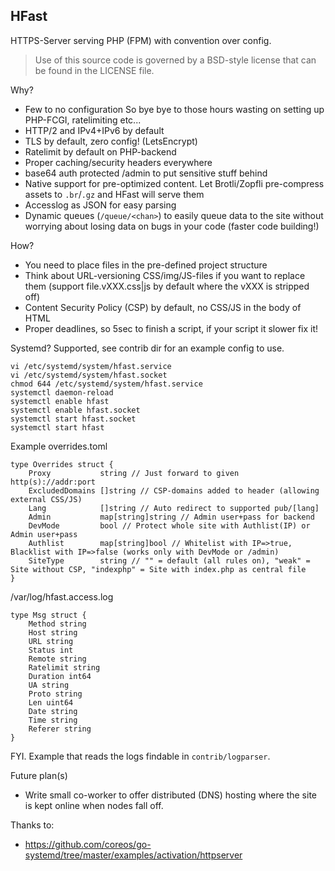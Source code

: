 HFast
-------------
HTTPS-Server serving PHP (FPM) with convention over config.

> Use of this source code is governed by a BSD-style license that can be found in the LICENSE file.

Why?
- Few to no configuration
 So bye bye to those hours wasting on setting
 up PHP-FCGI, ratelimiting etc...
- HTTP/2 and IPv4+IPv6 by default
- TLS by default, zero config! (LetsEncrypt)
- Ratelimit by default on PHP-backend
- Proper caching/security headers everywhere
- base64 auth protected /admin to put sensitive stuff behind
- Native support for pre-optimized content. Let Brotli/Zopfli pre-compress assets
 to `.br`/`.gz` and HFast will serve them
- Accesslog as JSON for easy parsing
- Dynamic queues (`/queue/<chan>`) to easily queue data to the site without
 worrying about losing data on bugs in your code (faster code building!)

How?
- You need to place files in the pre-defined project structure
- Think about URL-versioning CSS/img/JS-files if you want to replace them (support file.vXXX.css|js by default where the vXXX is stripped off)
- Content Security Policy (CSP) by default, no CSS/JS in the body of HTML
- Proper deadlines, so 5sec to finish a script, if your script it slower fix it!

Systemd?
Supported, see contrib dir for an example config to use.
```
vi /etc/systemd/system/hfast.service
vi /etc/systemd/system/hfast.socket
chmod 644 /etc/systemd/system/hfast.service
systemctl daemon-reload
systemctl enable hfast
systemctl enable hfast.socket
systemctl start hfast.socket
systemctl start hfast
```

Example overrides.toml
```
type Overrides struct {
	Proxy           string // Just forward to given http(s)://addr:port
	ExcludedDomains []string // CSP-domains added to header (allowing external CSS/JS)
	Lang            []string // Auto redirect to supported pub/[lang]
	Admin           map[string]string // Admin user+pass for backend
	DevMode         bool // Protect whole site with Authlist(IP) or Admin user+pass
	Authlist        map[string]bool // Whitelist with IP=>true, Blacklist with IP=>false (works only with DevMode or /admin)
	SiteType        string // "" = default (all rules on), "weak" = Site without CSP, "indexphp" = Site with index.php as central file
}
```

/var/log/hfast.access.log
```
type Msg struct {
	Method string
	Host string
	URL string
	Status int
	Remote string
	Ratelimit string
	Duration int64
	UA string
	Proto string
	Len uint64
	Date string
	Time string
	Referer string
}
```
FYI. Example that reads the logs findable in `contrib/logparser`.

Future plan(s)
- Write small co-worker to offer distributed (DNS)
 hosting where the site is kept online when nodes fall off.

Thanks to:
* https://github.com/coreos/go-systemd/tree/master/examples/activation/httpserver

